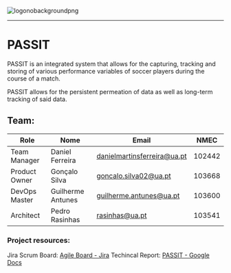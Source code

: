 ![logonobackgroundpng](file:///home/dferrero17/Desktop/logo-no-background.png?msec=1667451207977)

---

# PASSIT

PASSIT is an integrated system that allows for the capturing, tracking and storing of various performance variables of soccer players during the course of a match.

PASSIT allows for the persistent permeation of data as well as long-term tracking of said data.

## Team:

| Role | Nome | **Email** | NMEC |
| --- | --- | --- | --- |
| Team Manager | Daniel Ferreira | danielmartinsferreira@ua.pt | 102442 |
| Product Owner | Gonçalo Silva | goncalo.silva02@ua.pt | 103668 |
| DevOps Master | Guilherme Antunes | guilherme.antunes@ua.pt | 103600 |
| Architect | Pedro Rasinhas | rasinhas@ua.pt | 103541 |

### Project resources:

Jira Scrum Board: [Agile Board - Jira](https://passit.atlassian.net/jira/software/projects/PSIT/boards/1)
Techincal Report: [PASSIT - Google Docs](https://docs.google.com/document/d/1N7DVuRYFb0eGOUOUquHZEQLNshSghLvL9xRxSQFIoeg/edit?usp=sharing)
